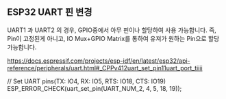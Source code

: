 

## ESP32 UART 핀 변경 
 
UART1 과 UART2 의 경우, GPIO중에서 아무 핀이나 할당하여 사용 가능합니다. 즉, Pin이 고정된게 아니고, IO Mux+GPIO Matrix를 통하여 유져가 원하는 Pin으로 할당 가능합니다. 

https://docs.espressif.com/projects/esp-idf/en/latest/esp32/api-reference/peripherals/uart.html#_CPPv412uart_set_pin11uart_port_tiiii

// Set UART pins(TX: IO4, RX: IO5, RTS: IO18, CTS: IO19)
ESP_ERROR_CHECK(uart_set_pin(UART_NUM_2, 4, 5, 18, 19));
